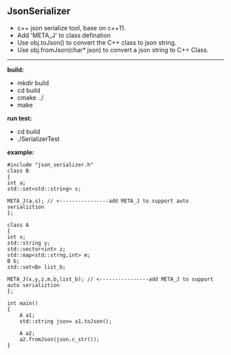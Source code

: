 **JsonSerializer** 
---
* c++ json serialize tool, base on c\+\+11.
* Add 'META_J' to class defination
* Use obj.toJson() to convert the C++ class to json string.
* Use obj.fromJson(char\* json) to convert a json string to C++ Class.
---
**build:** 
* mkdir build
* cd build
* cmake ../
* make

**run test:**
* cd build
* ./SerializerTest

**example:**
```
#include "json_serializer.h"
class B
{
int a;
std::set<std::string> s;

META_J(a,s); // <----------------add META_J to support auto serializtion
};

class A
{
int x;
std::string y;
std::vector<int> z;
std::map<std::strng,int> m;
B b;
std::set<B> list_b;

META_J(x,y,z,m,b,list_b); // <----------------add META_J to support auto serializtion
};

int main()
{
    A a1;
    std::string json= a1.toJson();

    A a2;
    a2.fromJson(json.c_str());
}
```
